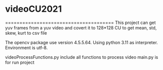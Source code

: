 # videoCU2021
======================================
This project can get yuv frames from a yuv video and covert it to 128*128 CU to get mean, std, skew, kurt to csv file

The opencv package use version 4.5.5.64.
Using python 3.11 as interpreter.
Environment is utf-8.

videoProcessFunctions.py include all functions to process video
main.py is for run project

